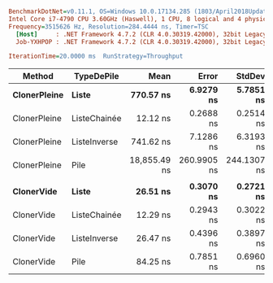 ``` ini

BenchmarkDotNet=v0.11.1, OS=Windows 10.0.17134.285 (1803/April2018Update/Redstone4)
Intel Core i7-4790 CPU 3.60GHz (Haswell), 1 CPU, 8 logical and 4 physical cores
Frequency=3515626 Hz, Resolution=284.4444 ns, Timer=TSC
  [Host]     : .NET Framework 4.7.2 (CLR 4.0.30319.42000), 32bit LegacyJIT-v4.7.3163.0
  Job-YXHPOP : .NET Framework 4.7.2 (CLR 4.0.30319.42000), 32bit LegacyJIT-v4.7.3163.0

IterationTime=20.0000 ms  RunStrategy=Throughput  

```
|       Method |   TypeDePile |         Mean |       Error |      StdDev |
|------------- |------------- |-------------:|------------:|------------:|
| **ClonerPleine** |        **Liste** |    **770.57 ns** |   **6.9279 ns** |   **5.7851 ns** |
| ClonerPleine | ListeChainée |     12.12 ns |   0.2688 ns |   0.2514 ns |
| ClonerPleine | ListeInverse |    741.62 ns |   7.1286 ns |   6.3193 ns |
| ClonerPleine |         Pile | 18,855.49 ns | 260.9905 ns | 244.1307 ns |
|              |              |              |             |             |
|   **ClonerVide** |        **Liste** |     **26.51 ns** |   **0.3070 ns** |   **0.2721 ns** |
|   ClonerVide | ListeChainée |     12.29 ns |   0.2943 ns |   0.3022 ns |
|   ClonerVide | ListeInverse |     26.47 ns |   0.4396 ns |   0.3897 ns |
|   ClonerVide |         Pile |     84.25 ns |   0.7851 ns |   0.6960 ns |
